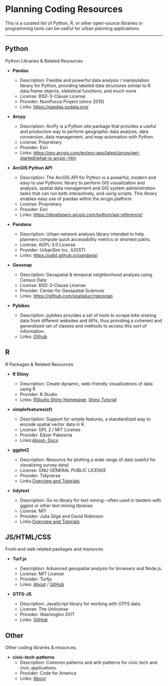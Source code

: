 # Planning Coding Resources
This is a curated list of Python, R, or other open-source libraries or programming tools can be useful for urban planning applications. 

---

## Python
Python Libraries & Related Resources

* **Pandas**
    * Description: Flexible and powerful data analysis / manipulation library for Python, providing labeled data structures similar to R data.frame objects, statistical functions, and much more
    * License: BSD-3-Clause License
    * Provider: NumFocus Project (since 2015)
    * Links: https://pandas.pydata.org/

* **Arcpy**
    * Description: ArcPy is a Python site package that provides a useful and productive way to perform geographic data analysis, data conversion, data management, and map automation with Python.
    * License: Proprietary
    * Provider: Esri
    * Links: https://pro.arcgis.com/en/pro-app/latest/arcpy/get-started/what-is-arcpy-.htm

* **ArcGIS Python API**
    * Description: The ArcGIS API for Python is a powerful, modern and easy to use Pythonic library to perform GIS visualization and analysis, spatial data management and GIS system administration tasks that can run both interactively, and using scripts. This library enables easy use of pandas within the arcgis platform. 
    * License: Proprietary
    * Provider: Esri
    * Links: https://developers.arcgis.com/python/api-reference/

* **Pandana**
    * Description: Urban network analysis library intended to help planners compute quick accessibility metrics or shortest paths.
    * License: AGPL-3.0 License
    * Provider: UrbanSim Inc. (UDST) 
    * Links: https://udst.github.io/pandana/
 
* **Geosnap**
    * Description: Geospatial & temporal neighborhood analysis using Census Data
    * License: BSD-3-Clause License 
    * Provider: Center for Geospatial Sciences
    * Links: https://github.com/spatialucr/geosnap

* **Pybikes**
   * Description: pybikes provides a set of tools to scrape bike sharing data from different websites and APIs, thus providing a coherent and generalized set of classes and methods to access this sort of information.
   * Links: [Github](https://github.com/eskerda/pybikes)

## R
R Packages & Related Resources

* **R Shiny**
    * Description: Create dynamic, web-friendly visualizations of data using R
    * Provider: R Studio
    * Links: [RStudio Shiny Homepage](https://shiny.rstudio.com/), [Shiny Tutorial](https://shiny.rstudio.com/tutorial/)
    
* **simplefeatures(sf)**
    * Description: Support for simple features, a standardized way to encode spatial vector data in R. 
    * License: GPL 2 / MIT License
    * Provider: Edzer Pebesma
    * Links:[About- Docs](https://cran.r-project.org/web/packages/sf/index.html)

* **ggplot2**
    * Description: Resource for plotting a wide range of data (useful for visualizing survey data)
    * License: GNU GENERAL PUBLIC LICENSE
    * Provider: Tidyverse
    * Links:[Overview and Tutorials](https://ggplot2.tidyverse.org/)    

* **tidytext**
    * Description: Go-to library for text mining--often used in tandem with ggplot or other text mining libraries
    * License: MIT
    * Provider: Julia Silge and David Robinson
    * Links:[Overview and Tutorials](https://cran.r-project.org/web/packages/tidytext/vignettes/tidytext.html)    

## JS/HTML/CSS
Front-end web related packages and resources

* **Turf.js**
    * Description: Advanced geospatial analysis for browsers and Node.js. 
    * License:  MIT License
    * Provider: Turfjs
    * Links: [About](https://turfjs.org/) / [GitHub](https://github.com/Turfjs/turf) 

* **GTFS-JS**
    * Description: JavaScript library for working with GTFS data.
    * License: The Unlicense
    * Provider: Washington DOT
    * Links: [GitHub](https://github.com/WSDOT-GIS/GTFS-JS) 

 

## Other
Other coding libraries & resources.

* **civic-tech-patterns**
    * Description: Common patterns and anti-patterns for civic tech and civic applications.
    * Provider: Code for America
    * Links: [About](https://github.com/codeforamerica/civic-tech-patterns)
 
